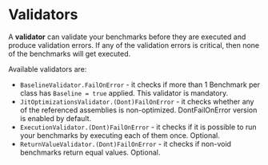 # Validators

A **validator** can validate your benchmarks before they are executed and produce validation errors. 
If any of the validation errors is critical, then none of the benchmarks will get executed. 

Available validators are:

* `BaselineValidator.FailOnError` - it checks if more than 1 Benchmark per class has `Baseline = true` applied. This validator is mandatory.
* `JitOptimizationsValidator.(Dont)FailOnError` - it checks whether any of the referenced assemblies is non-optimized. DontFailOnError version is enabled by default.
* `ExecutionValidator.(Dont)FailOnError` - it checks if it is possible to run your benchmarks by executing each of them once. Optional.
* `ReturnValueValidator.(Dont)FailOnError` - it checks if non-void benchmarks return equal values. Optional.
